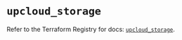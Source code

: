 # `upcloud_storage`

Refer to the Terraform Registry for docs: [`upcloud_storage`](https://registry.terraform.io/providers/upcloudltd/upcloud/5.22.1/docs/resources/storage).
